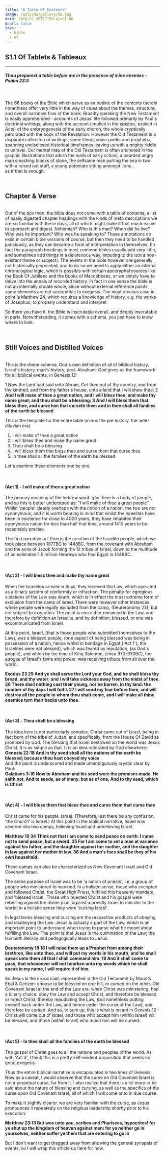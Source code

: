 ```yaml
---
title: "A Table Of Contents"
image: /uploads/gallery/02.jpg
date: 2024-02-20T17:50:41+01:00
draft: false
tags:
  - bible
  - ot
---
```


## S1.1 Of Tablets & Tableaux&nbsp;  
___
##### Thou preparest a table before me in the presence of mine enemies - Psalm 23:5
&nbsp;   

The 66 books of the Bible which serve as an outline of the contents therein nonethless offer very little in the way of clues 
about the themes, structure, and overall narrative flow of the book. Broadly speaking the New Testament is easily apprehended -
accounts of Jesus' life followed primarily by Paul's doctrinal writings, along with the account (implicit in the epistles, explicit in Acts) of the 
embryogenesis of the early church, the whole cryptically perorated with the book of the Revelation. However the Old Testament is
a disparate collection of writings, some literal, some poetic and prophetic, spanning undisclosed historical timeframes leaving us with a 
mighty riddle to unravel. Our mental map of the Old Testament is often anchored in the graphic illustrations that adorn the walls of early school, 
a bearded angry man smashing blocks of stone, the selfsame man parting the sea in two with a raised out staff, a young potentate sitting amongst lions...  
as if that is enough.

&nbsp;   


  
## Chapter & Verse ##
&nbsp;   
Out of the box then, the bible does not come with a table of contents, a list of easily digested chapter headings with the kinds of meta descriptions
we are so familiar with these days, all of which might make it that much easier to approach and digest. 
Nehemiah? Who is this man? When did he live? Why was he important? Who was he speaking to? These annotations do exist in certain bible versions
of course, but then they need to be handled judiciously, as they can become a form of interpretation in themselves. (In fact the paragraph headings in most common bibles 
usually add very little, and sometimes add things in a deleterious way, imputing to the text a non-existant theme or subject). The events in the bible 
however are generally not historically pinpointed, and to do so we need to apply either an internal chronological logic, which is possible with certain apocryphal sources
like the Book Of Jubilees and the Books of Maccabbees, or we simply have to delve into the annals of recorded history. In fact in one sense the bible is not an internally 
choate whole, since without external reference points, some elements are not susceptible to exegesis. The most obvious case in point is Matthew 24, which requires a knowledge of history, 
e.g. the works of Josephus, to properly understand and interpret.   

So there you have it, the Bible is inscrutable overall, and deeply inscrutable in parts. Notwithstanding, it comes with a schema, 
you just have to know where to look. 

&nbsp;   


## Still Voices and Distilled Voices ##
&nbsp;   
This is the divine schema, God's own definition of all of biblical history, Israel's history, man's
history, post-Abraham. God gives us the framework for all biblical events, in Genesis 12:

1 Now the Lord had said unto Abram, Get thee out of thy country, and from thy kindred, and from thy father's house, unto a land that I will shew thee:
2 **And I will make of thee a great nation, and I will bless thee, and make thy name great; and thou shalt be a blessing:
3 And I will bless them that bless thee, and curse him that curseth thee: and in thee shall all families of the earth be blessed.**

This is the template for the entire bible (minus the pre history, the ante-diluvian era).

1. I will make of thee a great nation 
2. I will bless thee and make thy name great
3. Thou shalt be a blessing
4. I will bless them that bless thee and curse them that curse thee
5. In thee shall all the families of the earth be blessed


Let's examine these elements one by one. 

&nbsp;   

#### (Act 1) - I will make of thee a great nation 
The primary meaning of the hebrew word 'gôy' here is a body of people, and so this is better understood as: "I will make of thee a great people". 
Whilst 'people' clearly overlaps with the notion of a nation, the two are not synonymous, and it is worth bearing in mind that whilst the Israelites have 
been in existence for close to 4000 years, they have inhabited their eponymous nation for less than half that time, around 1410 years to be reasonably 
precise. 

The first narrative act then is the creation of the Israelite people, which we took place between 1877BC to 1448BC, from the covenant with Abraham and the 
sons of Jacob forming the 12 tribes of Israel, down to the multitude of an estimated 1.5 million Hebrews who fled Egypt in 1448BC.

&nbsp; 

#### (Act 2) - I will bless thee and make thy name great
When the Israelites arrived in Sinai, they received the Law, which operated as a binary system of conformity or infraction.
The penalty for egregious violations of the Law was death, which is in effect the most extreme form of exclusion from the camp of Israel. 
There were however other instances where people were legally excluded from the camp, (Deuteronomy 23), but not subject to execution.
The point is one either remained in the Law, and therefore by definition an Israelite, and by definition, blessed, or one 
was excommunicated from Israel. 

At this point, Israel, (that is those people who submitted themselves to the Law), was a blessed people, (one aspect of being blessed was being in possession 
of a nation, hence whilst in bondage in Egypt,{'Act 1'}, the Israelites were not blessed), which was feared by reputation, (as God's people), and which by the time of King Solomon, 
(circa 970-930BC), the apogee of Israel's fame and power, was receiving tribute from all over the world.   

**Exodus 23
25 And ye shall serve the Lord your God, and he shall bless thy bread, and thy water; and I will take sickness away from the midst of thee.
26 There shall nothing cast their young, nor be barren, in thy land: the number of thy days I will fulfil.
27 I will send my fear before thee, and will destroy all the people to whom thou shalt come, and I will make all thine enemies turn their backs unto thee.**

&nbsp; 
   

#### (Act 3) - Thou shalt be a blessing
The idea here is not particularly complex. Christ came out of Israel, being in fact born of the tribe of Judah, and specifically, from the House Of David as promised by God. 
The blessing that Israel bestowed on the world was Jesus Christ, it is as simple as that. It is an idea reiterated by God elsewhere:      
**Genesis 22:18 And in thy seed shall all the nations of the earth be blessed; because thou hast obeyed my voice**     
And the point is underscored and made unambiguously crystal clear by Paul:    
**Galatians 3:16 Now to Abraham and his seed were the promises made. He saith not, And to seeds, as of many; but as of one, And to thy seed, which is Christ**

&nbsp; 

#### (Act 4) - I will bless them that bless thee and curse them that curse thee
Christ came for his people, Israel. (Therefore, lest there be any confusion, 'the Church' is Israel.) At this point in the biblical narrative,
Israel was severed into two camps, believing Israel and unbelieving Israel. 

**Matthew 10
34 Think not that I am come to send peace on earth: I came not to send peace, but a sword.
35 For I am come to set a man at variance against his father, and the daughter against her mother, and the daughter in law against her mother in law.
36 And a man's foes shall be they of his own household.** 

These camps can also be characterized as New Covenant Israel and Old Covenant Israel.

The entire purpose of Israel was to be 'a nation of priests', i.e. a group of people who ministered to mankind.
In a holistic sense, those who accepted and followed Christ, the Great High Priest, fulfilled this heavenly mandate, and 'blessed Israel'.
Those who rejected Christ and his gospel were rebelling against the divine plan, against a priestly Israel to minister to the world;
in a holistic sense they were 'cursing Israel'.  

In legal terms blessing and cursing are the respective products of obeying and disobeying the Law. Jesus is actually a part of the Law,
which is an important point to understand when trying to parse what he meant about fulfilling the Law. The point is that Jesus is the culmination of
the Law; the law both literally and pedagogically leads to Jesus.

**Deuteronomy 18
18 I will raise them up a Prophet from among their brethren, like unto thee, and will put my words in his mouth; and he shall speak unto them all that I shall command him.
19 And it shall come to pass, that whosoever will not hearken unto my words which he shall speak in my name, I will require it of him.**  

So Jesus is the crossroads represented in the Old Testament by Mounts Ebal & Gerizim: choose to be blessed on one hill, or cursed on the other.
Old Covenant Israel at the end of the Law era, when Christ was ministering, had a binary choice: obey the Law and accept Christ, and therefore be blessed,
or reject Christ, thereby repudiating the Law, (but nonethless putting oneself back under the Law, and hence under the curse of the Law), and therefore be cursed.
And so, to sum up, this is what is meant in Genesis 12 - Christ will come out of Israel, and those who accept him (within Israel) will be blessed, 
and those (within Israel) who reject him will be cursed. 
 
&nbsp; 

#### (Act 5) - In thee shall all the families of the earth be blessed
The gospel of Christ goes to all the nations and peoples of the world. As with 'Act 3', I think this is a pretty self-evident proposition that needs no
great exegesis. 


Thus the entire biblical narrative is encapsulated in two lines of Genesis.
Now as a caveat, I would observe that the curse on Old Covenant Israel is not a perpetual curse, far from it.
I also realize that there is a lot more to be said about the nature of blessing and cursing, as well as the specifics of the curse upon Old Covenant Israel,
all of which I will come onto in due course.

To make it slightly clearer, we are very familiar with the curse, as Jesus pronounces it repeatedly on the religious leadership shortly prior to his execution:

**Matthew 23:13 
But woe unto you, scribes and Pharisees, hypocrites! for ye shut up the kingdom of heaven against men: for ye neither go in yourselves, neither suffer ye 
them that are entering to go in**

But I don't want to get dragged away from showing the general synopsis of events, so I will wrap this article up here for now. 
